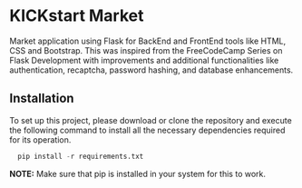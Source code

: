 
# KICKstart Market

Market application using Flask for BackEnd and FrontEnd tools like HTML, CSS and Bootstrap. This was inspired from the FreeCodeCamp Series on Flask Development with improvements and additional functionalities like authentication, recaptcha, password hashing, and database enhancements. 


## Installation

To set up this project, please download or clone the repository and execute the following command to install all the necessary dependencies required for its operation.

```python
  pip install -r requirements.txt
```
**NOTE:** Make sure that pip is installed in your system for this to work.
    